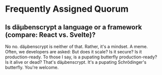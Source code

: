 # Frequently Assigned Quorum

## Is däμbenscrypt a language or a framework (compare: React vs. Svelte)?

No no. däμbenscrypt is neither of that. Rather, it's a mindset. A meme.  Often,
we developers are asked: But does it scale? Is it secure? Is it
production-ready. To those I say, is a pupating butterfly production-ready?  Is
it alive or dead? That's däμbenscrypt. It's a pupating Schrödinger's butterfly.
You're welcome.



